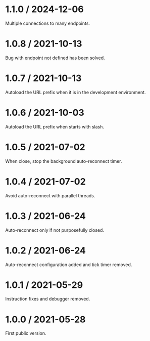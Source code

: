# 1.1.0 / 2024-12-06

Multiple connections to many endpoints.

# 1.0.8 / 2021-10-13

Bug with endpoint not defined has been solved.

# 1.0.7 / 2021-10-13

Autoload the URL prefix when it is in the development environment.

# 1.0.6 / 2021-10-03

Autoload the URL prefix when starts with slash.

# 1.0.5 / 2021-07-02

When close, stop the background auto-reconnect timer.

# 1.0.4 / 2021-07-02

Avoid auto-reconnect with parallel threads.

# 1.0.3 / 2021-06-24

Auto-reconnect only if not purposefully closed.

# 1.0.2 / 2021-06-24

Auto-reconnect configuration added and tick timer removed.

# 1.0.1 / 2021-05-29

Instruction fixes and debugger removed.

# 1.0.0 / 2021-05-28

First public version.

